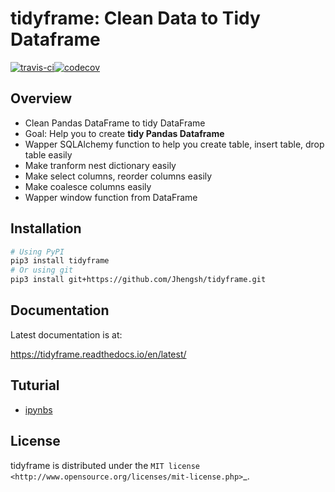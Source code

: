 # tidyframe: Clean Data to Tidy Dataframe

[![travis-ci](https://travis-ci.org/Jhengsh/tidyframe.svg?branch=master)](https://travis-ci.org/Jhengsh/tidyframe)[![codecov](https://codecov.io/gh/Jhengsh/tidyframe/branch/master/graph/badge.svg)](https://codecov.io/gh/Jhengsh/tidyframe)

Overview
--------

+ Clean Pandas DataFrame to tidy DataFrame
+ Goal: Help you to create **tidy Pandas Dataframe**
+ Wapper SQLAlchemy function to help you create table, insert table, drop table easily
+ Make tranform nest dictionary easily
+ Make select columns, reorder columns easily
+ Make coalesce columns easily
+ Wapper window function from DataFrame

Installation
------------

```sh
# Using PyPI
pip3 install tidyframe
# Or using git
pip3 install git+https://github.com/Jhengsh/tidyframe.git
```

Documentation
-------------

Latest documentation is at:

https://tidyframe.readthedocs.io/en/latest/

Tuturial
--------

+ [ipynbs](https://github.com/Jhengsh/tidyframe/tree/master/ipynbs)


License
-------

tidyframe is distributed under the `MIT license
<http://www.opensource.org/licenses/mit-license.php>`_.